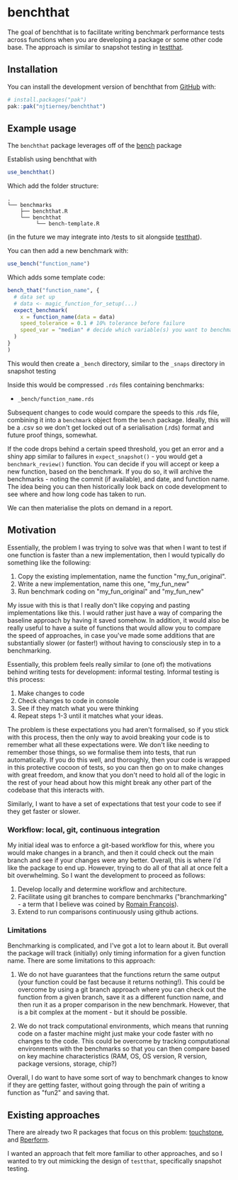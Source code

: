 
# benchthat

<!-- badges: start -->
<!-- badges: end -->

The goal of benchthat is to facilitate writing benchmark performance tests across functions when you are developing a package or some other code base. The approach is similar to snapshot testing in [testthat](https://github.com/r-lib/testthat/).

## Installation

You can install the development version of benchthat from [GitHub](https://github.com/) with:

``` r
# install.packages("pak")
pak::pak("njtierney/benchthat")
```

## Example usage

The `benchthat` package leverages off of the [bench](https://github.com/r-lib/bench/) package

Establish using benchthat with

```r
use_benchthat()
```

Which add the folder structure:

```
.
└── benchmarks
    ├── benchthat.R
    └── benchthat
         └── bench-template.R
```

(in the future we may integrate into /tests to sit alongside [testthat](https://github.com/r-lib/testthat)).

You can then add a new benchmark with:

```r
use_bench("function_name")
```

Which adds some template code:

```r
bench_that("function_name", {
  # data set up
  # data <- magic_function_for_setup(...)
  expect_benchmark(
    x = function_name(data = data)
    speed_tolerance = 0.1 # 10% tolerance before failure
    speed_var = "median" # decide which variable(s) you want to benchmark on
  )
}
)
```

This would then create a `_bench` directory, similar to the `_snaps` directory in snapshot testing

Inside this would be compressed `.rds` files containing benchmarks:

- `_bench/function_name.rds`

Subsequent changes to code would compare the speeds to this .rds file, combining it into a `benchmark` object from the `bench` package. Ideally, this will be a .csv so we don't get locked out of a serialisation (.rds) format and future proof things, somewhat.

If the code drops behind a certain speed threshold, you get an error and a shiny app similar to failures in `expect_snapshot()` - you would get a `benchmark_review()` function. You can decide if you will accept or keep a new function, based on the benchmark. If you do so, it will archive the benchmarks - noting the commit (if available), and date, and function name. The idea being  you can then historically look back on code development to see where and how long code has taken to run.

We can then materialise the plots on demand in a report.

## Motivation

Essentially, the problem I was trying to solve was that when I want to test if one function is faster than a new implementation, then I would typically do something like the following:

1. Copy the existing implementation, name the function "my_fun_original".
2. Write a new implementation, name this one, "my_fun_new"
3. Run benchmark coding on "my_fun_original" and "my_fun_new"

My issue with this is that I really don't like copying and pasting implementations like this. I would rather just have a way of comparing the baseline approach by having it saved somehow. In addition, it would also be really useful to have a suite of functions that would allow you to compare the speed of approaches, in case you've made some additions that are substantially slower (or faster!) without having to consciously step in to a benchmarking.

Essentially, this problem feels really similar to (one of) the motivations behind writing tests for development: informal testing. Informal testing is this process:

1. Make changes to code
2. Check changes to code in console
3. See if they match what you were thinking
4. Repeat steps 1-3 until it matches what your ideas.

The problem is these expectations you had aren't formalised, so if you stick with this process, then the only way to avoid breaking your code is to remember what all these expectations were. We don't like needing to remember those things, so we formalise them into tests, that run automatically. If you do this well, and thoroughly, then your code is wrapped in this protective cocoon of tests, so you can then go on to make changes with great freedom, and know that you don't need to hold all of the logic in the rest of your head about how this might break any other part of the codebase that this interacts with.

Similarly, I want to have a set of expectations that test your code to see if they get faster or slower. 

### Workflow: local, git, continuous integration

My initial ideal was to enforce a git-based workflow for this, where you would make changes in a branch, and then it could check out the main branch and see if your changes were any better. Overall, this is where I'd like the package to end up. However, trying to do all of that all at once felt a bit overwhelming. So I want the development to proceed as follows:

1. Develop locally and determine workflow and architecture.
2. Facilitate using git branches to compare benchmarks ("branchmarking" - a term that I believe was coined by [Romain François](https://github.com/romainfrancois)).
3. Extend to run comparisons continuously using github actions.

### Limitations

Benchmarking is complicated, and I've got a lot to learn about it. But overall the package will track (initially) only timing information for a given function name. There are some limitations to this approach:

1. We do not have guarantees that the functions return the same output (your function could be fast because it returns nothing!). This could be overcome by using a git branch approach where you can check out the function from a given branch, save it as a different function name, and then run it as a proper comparison in the new benchmark. However, that is a bit complex at the moment - but it should be possible.

2. We do not track computational environments, which means that running code on a faster machine might just make your code faster with no changes to the code. This could be overcome by tracking computational environments with the benchmarks so that you can then compare based on key machine characteristics (RAM, OS, OS version, R version, package versions, storage, chip?)

Overall, I do want to have some sort of way to benchmark changes to know if they are getting faster, without going through the pain of writing a function as "fun2" and saving that.


## Existing approaches

There are already two R packages that focus on this problem: [touchstone](https://github.com/lorenzwalthert/touchstone), and [Rperform](https://github.com/analyticalmonk/Rperform). 

I wanted an approach that felt more familiar to other approaches, and so I wanted to try out mimicking the design of `testthat`, specifically snapshot testing. 
